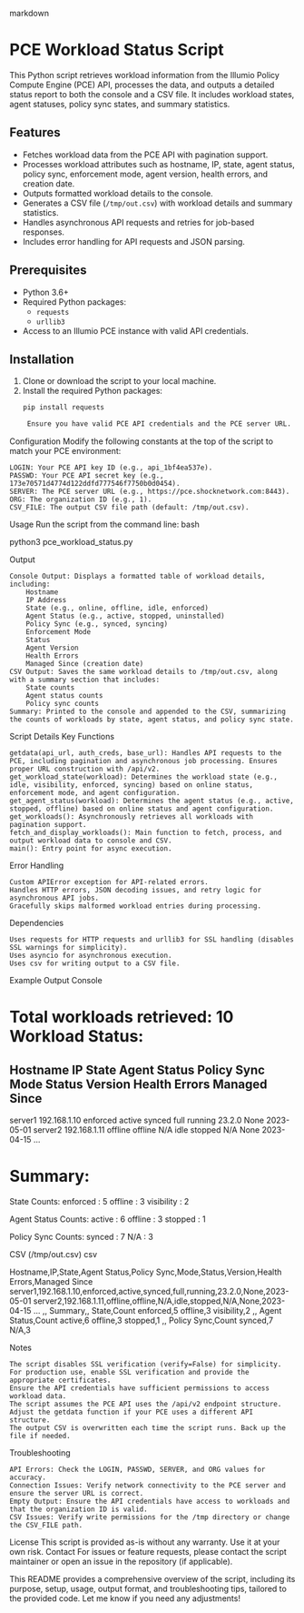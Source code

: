 markdown

# PCE Workload Status Script

This Python script retrieves workload information from the Illumio Policy Compute Engine (PCE) API, processes the data, and outputs a detailed status report to both the console and a CSV file. It includes workload states, agent statuses, policy sync states, and summary statistics.

## Features
- Fetches workload data from the PCE API with pagination support.
- Processes workload attributes such as hostname, IP, state, agent status, policy sync, enforcement mode, agent version, health errors, and creation date.
- Outputs formatted workload details to the console.
- Generates a CSV file (`/tmp/out.csv`) with workload details and summary statistics.
- Handles asynchronous API requests and retries for job-based responses.
- Includes error handling for API requests and JSON parsing.

## Prerequisites
- Python 3.6+
- Required Python packages:
  - `requests`
  - `urllib3`
- Access to an Illumio PCE instance with valid API credentials.

## Installation
1. Clone or download the script to your local machine.
2. Install the required Python packages:
   ```bash
   pip install requests

    Ensure you have valid PCE API credentials and the PCE server URL.

Configuration
Modify the following constants at the top of the script to match your PCE environment:

    LOGIN: Your PCE API key ID (e.g., api_1bf4ea537e).
    PASSWD: Your PCE API secret key (e.g., 173e70571d4774d122ddfd777546f7750b0d0454).
    SERVER: The PCE server URL (e.g., https://pce.shocknetwork.com:8443).
    ORG: The organization ID (e.g., 1).
    CSV_FILE: The output CSV file path (default: /tmp/out.csv).

Usage
Run the script from the command line:
bash

python3 pce_workload_status.py

Output

    Console Output: Displays a formatted table of workload details, including:
        Hostname
        IP Address
        State (e.g., online, offline, idle, enforced)
        Agent Status (e.g., active, stopped, uninstalled)
        Policy Sync (e.g., synced, syncing)
        Enforcement Mode
        Status
        Agent Version
        Health Errors
        Managed Since (creation date)
    CSV Output: Saves the same workload details to /tmp/out.csv, along with a summary section that includes:
        State counts
        Agent status counts
        Policy sync counts
    Summary: Printed to the console and appended to the CSV, summarizing the counts of workloads by state, agent status, and policy sync state.

Script Details
Key Functions

    getdata(api_url, auth_creds, base_url): Handles API requests to the PCE, including pagination and asynchronous job processing. Ensures proper URL construction with /api/v2.
    get_workload_state(workload): Determines the workload state (e.g., idle, visibility, enforced, syncing) based on online status, enforcement mode, and agent configuration.
    get_agent_status(workload): Determines the agent status (e.g., active, stopped, offline) based on online status and agent configuration.
    get_workloads(): Asynchronously retrieves all workloads with pagination support.
    fetch_and_display_workloads(): Main function to fetch, process, and output workload data to console and CSV.
    main(): Entry point for async execution.

Error Handling

    Custom APIError exception for API-related errors.
    Handles HTTP errors, JSON decoding issues, and retry logic for asynchronous API jobs.
    Gracefully skips malformed workload entries during processing.

Dependencies

    Uses requests for HTTP requests and urllib3 for SSL handling (disables SSL warnings for simplicity).
    Uses asyncio for asynchronous execution.
    Uses csv for writing output to a CSV file.

Example Output
Console

Total workloads retrieved: 10
Workload Status:
==================================================================================================================
Hostname             IP              State        Agent Status  Policy Sync  Mode         Status       Version     Health Errors    Managed Since
---------------------------------------------------------------------------------------------------------
server1             192.168.1.10    enforced     active        synced       full         running      23.2.0      None            2023-05-01
server2             192.168.1.11    offline      offline       N/A          idle         stopped      N/A         None            2023-04-15
...

Summary:
==================================================
State Counts:
enforced            : 5
offline             : 3
visibility          : 2

Agent Status Counts:
active              : 6
offline             : 3
stopped             : 1

Policy Sync Counts:
synced              : 7
N/A                 : 3

CSV (/tmp/out.csv)
csv

Hostname,IP,State,Agent Status,Policy Sync,Mode,Status,Version,Health Errors,Managed Since
server1,192.168.1.10,enforced,active,synced,full,running,23.2.0,None,2023-05-01
server2,192.168.1.11,offline,offline,N/A,idle,stopped,N/A,None,2023-04-15
...
,,
Summary,,
State,Count
enforced,5
offline,3
visibility,2
,,
Agent Status,Count
active,6
offline,3
stopped,1
,,
Policy Sync,Count
synced,7
N/A,3

Notes

    The script disables SSL verification (verify=False) for simplicity. For production use, enable SSL verification and provide the appropriate certificates.
    Ensure the API credentials have sufficient permissions to access workload data.
    The script assumes the PCE API uses the /api/v2 endpoint structure. Adjust the getdata function if your PCE uses a different API structure.
    The output CSV is overwritten each time the script runs. Back up the file if needed.

Troubleshooting

    API Errors: Check the LOGIN, PASSWD, SERVER, and ORG values for accuracy.
    Connection Issues: Verify network connectivity to the PCE server and ensure the server URL is correct.
    Empty Output: Ensure the API credentials have access to workloads and that the organization ID is valid.
    CSV Issues: Verify write permissions for the /tmp directory or change the CSV_FILE path.

License
This script is provided as-is without any warranty. Use it at your own risk.
Contact
For issues or feature requests, please contact the script maintainer or open an issue in the repository (if applicable).


This README provides a comprehensive overview of the script, including its purpose, setup, usage, output format, and troubleshooting tips, tailored to the provided code. Let me know if you need any adjustments!
